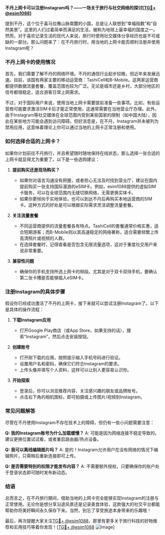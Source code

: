 **不丹上网卡可以注册Instagram吗？——一场关于旅行与社交网络的探讨[[TG💪+ @esim1088](https://t.me/s/esim1088)]**

提到不丹，这个位于喜马拉雅山脉南麓的小国，总是让人联想到“幸福指数”和“自然美景”。这里的人们过着简单而满足的生活，被称为地球上最幸福的国度之一。然而，对于喜欢记录生活的现代人来说，旅行时使用社交媒体分享经历也是不可或缺的一部分。那么问题来了：在不丹旅行时，用当地的上网卡能否顺利注册并使用Instagram呢？

### 不丹上网卡的使用情况

首先，我们需要了解不丹的网络环境。不丹的通信行业起步较晚，但近年来发展迅速。目前，该国有两家主要的移动运营商：TashiCell和B-Mobile。这两家运营商都提供数据流量套餐，覆盖范围也较为广泛。无论是城市还是乡村，大部分地区的信号都很稳定，适合游客日常上网需求。

不过，对于国际用户来说，使用当地上网卡需要提前准备一些事项。比如，有些运营商可能要求激活SIM卡后才能正常使用，这通常需要在当地营业厅办理。此外，由于Instagram等社交媒体在全球范围内受到某些国家的限制（如中国大陆），因此在某些地方可能会遇到访问障碍。但好消息是，在不丹，Instagram并未被列为禁用应用，这意味着理论上你可以通过当地的上网卡正常注册和使用。

### 如何选择合适的上网卡？

如果你计划前往不丹旅行，并且希望随时随地保持在线状态，那么选择一张合适的上网卡就显得尤为重要了。以下是一些选购建议：

1. **提前购买还是现场购买？**
   - 如果你对语言沟通没有把握，或者担心无法及时找到营业厅，建议在国内提前购买一张支持国际漫游的eSIM卡。例如，esim1088提供的虚拟SIM卡服务，可以在全球范围内无缝切换网络，无需更换实体卡。
   - 如果你更倾向于实地体验，也可以到达不丹后再购买本地运营商的SIM卡。这种方式的好处是可以根据实际需求灵活调整流量套餐。

2. **关注流量套餐**
   - 不同运营商提供的流量套餐各有特点。TashiCell的套餐通常价格实惠，适合短期游客；而B-Mobile则以其高速稳定的网络著称，适合需要频繁上传高清照片或视频的人群。
   - 在选择套餐时，记得查看是否包含无限流量选项，这对于重度社交用户来说非常重要。

3. **兼容性问题**
   - 确保你的手机支持所选上网卡的频段。尤其是对于双卡双待手机，要确认第二张卡槽是否能够插入eSIM卡。

### 注册Instagram的具体步骤

假设你已经成功激活了不丹的上网卡，接下来就可以尝试注册Instagram了。以下是具体的操作流程：

1. **下载Instagram应用**
   - 打开Google Play商店（或App Store，如果支持的话），搜索“Instagram”，然后点击安装按钮。

2. **创建账号**
   - 打开刚下载的应用，按照提示输入手机号码进行验证。
   - 设置用户名和密码，确保它们符合Instagram的要求。
   - 上传头像并填写个人资料，这样可以让别人更容易认识你。

3. **开始探索**
   - 登录后，你可以浏览推荐内容、关注感兴趣的朋友或品牌账号。
   - 点击右下角的相机图标，即可拍摄或上传图片/视频到Instagram。

### 常见问题解答

尽管在不丹使用Instagram不存在技术上的障碍，但仍有一些小问题需要注意：

**Q: 我的Instagram账号为什么加载缓慢？**
A: 可能是因为网络连接不稳定导致的。建议更换位置试试看，或者重启路由器/热点设备。

**Q: 我可以离线编辑图片吗？**
A: 是的！Instagram允许用户在没有网络的情况下编辑照片，只需稍后重新连接即可上传。

**Q: 是否需要特别的权限才能发布内容？**
A: 不需要额外授权，只要确保你的账户处于登录状态即可随时发布新动态。

### 结语

总而言之，在不丹旅行期间，借助当地的上网卡完全能够实现Instagram的注册与正常使用。无论你是想分享沿途风景还是记录美食体验，这款强大的社交平台都能帮助你将美好瞬间永久保存下来。当然，别忘了享受旅途本身带来的乐趣哦！

最后，再次提醒大家关注[TG💪+ @esim1088](https://t.me/s/esim1088)，那里有更多关于旅行科技的好物推荐和实用技巧等着你发现！[[TG💪+ @esim1088](https://t.me/s/esim1088) ![Image](https://i.postimg.cc/4NQfJmqS/Snipaste-2025-05-13-00-14-12.png)]